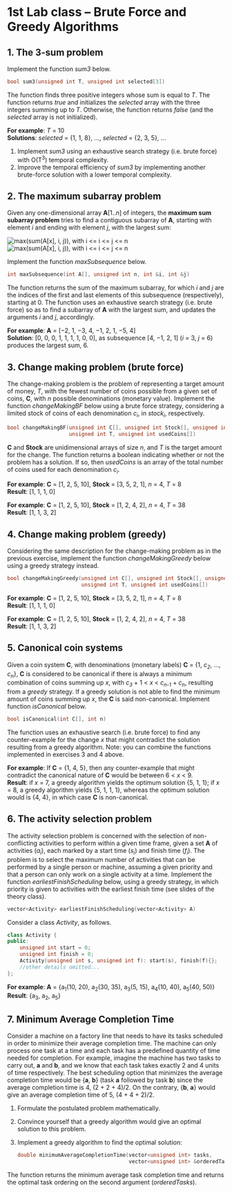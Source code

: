 # 1st Lab class – Brute Force and Greedy Algorithms

## 1. The 3-sum problem

Implement the function *sum3* below.

```cpp
bool sum3(unsigned int T, unsigned int selected[3])
```

The function finds three positive integers whose sum is equal to *T*.
The function returns *true* and initializes the *selected* array with the three integers summing up to *T*.
Otherwise, the function returns *false* (and the *selected* array is not initialized).

**For example**: *T* = 10\
**Solutions**: *selected* = {1, 1, 8}, ..., *selected* = {2, 3, 5}, ...

1. Implement *sum3* using an exhaustive search strategy (i.e. brute force) with O(T<sup>3</sup>) temporal complexity.
2. Improve the temporal efficiency of *sum3* by implementing another brute-force solution with a lower temporal complexity.

## 2. The maximum subarray problem

Given any one-dimensional array **A**\[1..*n*\] of integers, the **maximum sum subarray problem** tries to find a contiguous subarray of **A**, starting with element *i* and ending with element *j*, with the largest sum:

![max(sum(A[x], i, j)), with i <= i <= j <= n](https://render.githubusercontent.com/render/math?math={\max%20\left%28%20\sum_{x=i}^{j}%20A[x]%20\right%29%20\text{\,%20with%201}%20\leq%20i%20\leq%20j%20\leq%20n}#gh-light-mode-only)
![max(sum(A[x], i, j)), with i <= i <= j <= n](https://render.githubusercontent.com/render/math?math={\color{white}%20\max%20\left%28%20\sum_{x=i}^{j}%20A[x]%20\right%29%20\text{\,%20with%201}%20\leq%20i%20\leq%20j%20\leq%20n}#gh-dark-mode-only)

Implement the function *maxSubsequence* below.

```cpp
int maxSubsequence(int A[], unsigned int n, int &i, int &j)
```

The function returns the sum of the maximum subarray, for which *i* and *j* are the indices of the first and last elements of this subsequence (respectively), starting at 0.
The function uses an exhaustive search strategy (i.e. brute force) so as to find a subarray of **A** with the largest sum, and updates the arguments *i* and *j*, accordingly.

**For example**: **A** = [−2, 1, −3, 4, −1, 2, 1, −5, 4]\
**Solution**: [0, 0, 0, 1, 1, 1, 1, 0, 0], as subsequence [4, −1, 2, 1] (*i* = 3, *j* = 6) produces the largest sum, 6.

## 3. Change making problem (brute force)

The change-making problem is the problem of representing a target amount of money, *T*, with the fewest number of coins possible from a given set of coins, **C**, with *n* possible denominations (monetary value).
Implement the function *changeMakingBF* below using a brute force strategy, considering a limited stock of coins of each denomination <em>c<sub>i</sub></em>, in <em>stock<sub>i</sub></em>, respectively.

```cpp
bool changeMakingBF(unsigned int C[], unsigned int Stock[], unsigned int n,
                    unsigned int T, unsigned int usedCoins[])
```

**C** and **Stock** are unidimensional arrays of size *n*, and *T* is the target amount for the change.
The function returns a boolean indicating whether or not the problem has a solution.
If so, then *usedCoins* is an array of the total number of coins used for each denomination <em>c<sub>i</sub></em>.

**For example**: **C** = [1, 2, 5, 10], **Stock** = [3, 5, 2, 1], *n* = 4, *T* = 8\
**Result**: [1, 1, 1, 0]

**For example**: **C** = [1, 2, 5, 10], **Stock** = [1, 2, 4, 2], *n* = 4, *T* = 38\
**Result**: [1, 1, 3, 2]

## 4. Change making problem (greedy)

Considering the same description for the change-making problem as in the previous exercise, implement the function *changeMakingGreedy* below using a greedy strategy instead.

```cpp
bool changeMakingGreedy(unsigned int C[], unsigned int Stock[], unsigned int n,
                        unsigned int T, unsigned int usedCoins[])
```

**For example**: **C** = [1, 2, 5, 10], **Stock** = [3, 5, 2, 1], *n* = 4, *T* = 8\
**Result**: [1, 1, 1, 0]

**For example**: **C** = [1, 2, 5, 10], **Stock** = [1, 2, 4, 2], *n* = 4, *T* = 38\
**Result**: [1, 1, 3, 2]

## 5. Canonical coin systems

Given a coin system **C**, with denominations (monetary labels) **C** = {1, <em>c<sub>2</sub></em>, ..., <em>c<sub>n</sub></em>}, **C** is considered to be canonical if there is always a minimum combination of coins summing up *x*, with <em>c<sub>3</sub></em> + 1 < *x* < <em>c<sub>n-1</sub></em> + <em>c<sub>n</sub></em>, resulting from a *greedy* strategy.
If a greedy solution is not able to find the minimum amount of coins summing up *x*, the **C** is said non-canonical.
Implement function *isCanonical* below.

```cpp
bool isCanonical(int C[], int n)
```

The function uses an exhaustive search (i.e. brute force) to find any counter-example for the change *x* that might contradict the solution resulting from a greedy algorithm.
Note: you can combine the functions implemented in exercises 3 and 4 above.

**For example**: If **C** = {1, 4, 5}, then any counter-example that might contradict the canonical nature of **C** would be between 6 < *x* < 9.\
**Result**: if *x* = 7, a greedy algorithm yields the optimum solution {5, 1, 1}; if *x* = 8, a greedy algorithm yields {5, 1, 1, 1}, whereas the optimum solution would is {4, 4}, in which case **C** is non-canonical.

## 6. The activity selection problem

The activity selection problem is concerned with the selection of non-conflicting activities to perform within a given time frame, given a set **A** of activities (<em>a<sub>i</sub></em>), each marked by a start time (<em>s<sub>i</sub></em>) and finish time (<em>f<sub>i</sub></em>).
The problem is to select the maximum number of activities that can be performed by a single person or machine, assuming a given priority and that a person can only work on a single activity at a time.
Implement the function *earliestFinishScheduling* below, using a greedy strategy, in which priority is given to activities with the earliest finish time (see slides of the theory class).

```cpp
vector<Activity> earliestFinishScheduling(vector<Activity> A)
```

Consider a class *Activity*, as follows.

```cpp
class Activity {
public:
    unsigned int start = 0;
    unsigned int finish = 0;
    Activity(unsigned int s, unsigned int f): start(s), finish(f){};
    //other details omitted...
};
```

**For example**: **A** = {a<sub>1</sub>(10, 20), a<sub>2</sub>(30, 35), a<sub>3</sub>(5, 15), a<sub>4</sub>(10, 40), a<sub>5</sub>(40, 50)}\
**Result**: {a<sub>3</sub>, a<sub>2</sub>, a<sub>5</sub>}

## 7. Minimum Average Completion Time

Consider a machine on a factory line that needs to have its tasks scheduled in order to minimize their average completion time.
The machine can only process one task at a time and each task has a predefined quantity of time needed for completion.
For example, imagine the machine has two tasks to carry out, **a** and **b**, and we know that each task takes exactly 2 and 4 units of time respectively.
The best scheduling option that minimizes the average completion time would be {**a**, **b**} (task **a** followed by task **b**) since the average completion time is 4, (2 + 2 + 4)/2.
On the contrary, {**b**, **a**} would give an average completion time of 5, (4 + 4 + 2)/2.

1. Formulate the postulated problem mathematically.
2. Convince yourself that a greedy algorithm would give an optimal solution to this problem.
3. Implement a greedy algorithm to find the optimal solution:

    ```cpp
    double minimumAverageCompletionTime(vector<unsigned int> tasks,
                                        vector<unsigned int> &orderedTasks)
    ```

The function returns the minimum average task completion time and returns the optimal task ordering on the second argument (*orderedTasks*).
